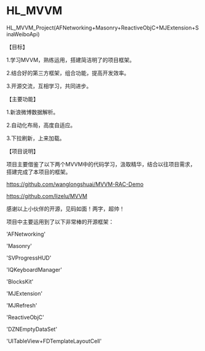 # HL_MVVM
HL_MVVM_Project(AFNetworking+Masonry+ReactiveObjC+MJExtension+SinaWeiboApi)

【目标】

1.学习MVVM，熟练运用，搭建简洁明了的项目框架。

2.结合好的第三方框架，组合功能，提高开发效率。

3.开源交流，互相学习，共同进步。

【主要功能】

1.新浪微博数据解析。

2.自动化布局，高度自适应。

3.下拉刷新，上来加载。

【项目说明】

项目主要借鉴了以下两个MVVM中的代码学习，汲取精华，结合以往项目需求，搭建完成了本项目的框架。

https://github.com/wanglongshuai/MVVM-RAC-Demo

https://github.com/lizelu/MVVM

感谢以上小伙伴的开源，见码如面！两字，超帅！

项目中主要运用到了以下非常棒的开源框架：

'AFNetworking'

'Masonry'

'SVProgressHUD'

'IQKeyboardManager'

'BlocksKit'

'MJExtension'

'MJRefresh'

'ReactiveObjC'

'DZNEmptyDataSet'

'UITableView+FDTemplateLayoutCell'


